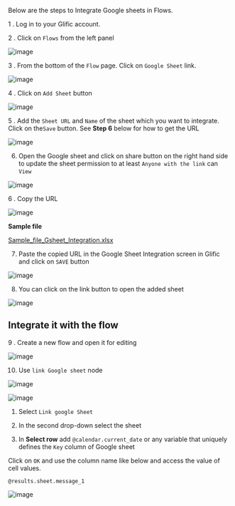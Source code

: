 Below are the steps to Integrate Google sheets in Flows.

1 . Log in to your Glific account.

2 . Click on `Flows` from the left panel


![image](https://user-images.githubusercontent.com/32592458/219550636-0748c911-8170-4cca-b4ba-f960ab51ec97.png)

3 . From the bottom of the `Flow` page. Click on `Google Sheet`  link.

![image](https://user-images.githubusercontent.com/32592458/219550651-2b7ea8e7-cfa5-4353-bbce-bf95858dcf82.png)



4 . Click on `Add Sheet` button

![image](https://user-images.githubusercontent.com/32592458/219550669-89eb822d-8da1-4201-b3f6-bf8332e41f31.png)



5 .  Add the `Sheet URL` and `Name` of the sheet which you want to integrate. Click on the`Save` button. See **Step 6** below for how to get the URL

![image](https://user-images.githubusercontent.com/32592458/219550682-60dff177-319e-4024-a330-834b350fed7f.png)



6. Open the Google sheet and click on share button on the right hand side to update the sheet permission to at least `Anyone with the link` can `View`

![image](https://user-images.githubusercontent.com/32592458/219550695-58224a6f-4312-4981-b518-1dd6de639e3a.png)


6 .  Copy the URL

![image](https://user-images.githubusercontent.com/32592458/219550711-8471dcf3-974c-459d-a486-b77b841742d0.png)

**Sample file**

[Sample_file_Gsheet_Integration.xlsx](https://slabstatic.com/prod/uploads/8k89m6if/posts/attachments/WeGHho64-fOYi438oxhwhZFl.xlsx)



7. Paste the copied URL in the Google Sheet Integration screen in Glific and click on `SAVE` button

![image](https://user-images.githubusercontent.com/32592458/219550739-65492d06-4c38-4d31-95e7-cec5f6b5004f.png)

8. You can click on the link button to open the added sheet

![image](https://user-images.githubusercontent.com/32592458/219550770-2842aca1-6ee7-4c5d-affa-2e1fd3fdacc7.png)



## Integrate it with the flow

9 . Create a new flow and open it for editing

![image](https://user-images.githubusercontent.com/32592458/219550788-7e8aa739-174e-44eb-845a-95f096e3fc3e.png)



10. Use `link Google sheet` node

![image](https://user-images.githubusercontent.com/32592458/219550800-b41f6599-467c-4033-be8c-e5b3c62918d6.png)

![image](https://user-images.githubusercontent.com/32592458/219550813-c43ee789-af23-48fd-8d4f-cbd59cc90f52.png)

1) Select `Link google Sheet`

2) In the second drop-down select the sheet

3) In **Select row** add `@calendar.current_date`  or any variable that uniquely defines the `Key`  column of Google sheet

Click on `OK` and use the column name like below and access the value of cell values.

`@results.sheet.message_1`

![image](https://user-images.githubusercontent.com/32592458/219550825-82831f46-a239-4600-b95e-bf0533f0565b.png)
